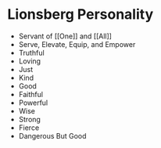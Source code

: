 # Lionsberg Personality

- Servant of [[One]] and [[All]]  
- Serve, Elevate, Equip, and Empower   
- Truthful  
- Loving  
- Just  
- Kind  
- Good  
- Faithful  
- Powerful 
- Wise  
- Strong  
- Fierce  
- Dangerous But Good  

